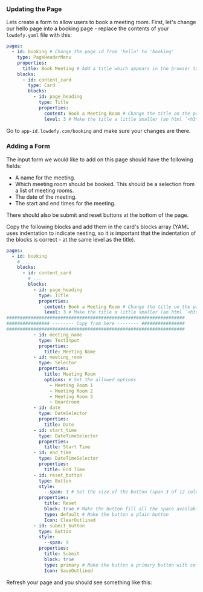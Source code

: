 ### Updating the Page

Lets create a form to allow users to book a meeting room. First, let's change our hello page into a booking page - replace the contents of your `lowdefy.yaml` file with this:

```yaml
pages:
  - id: booking # Change the page id from 'hello' to 'booking'
    type: PageHeaderMenu
    properties:
      title: Book Meeting # Add a title which appears in the browser tab (the title in the html `<head>`)
    blocks:
      - id: content_card
        type: Card
        blocks:
          - id: page_heading
            type: Title
            properties:
              content: Book a Meeting Room # Change the title on the page
              level: 3 # Make the title a little smaller (an html `<h3>`).
```

Go to `app-id.lowdefy.com/booking` and make sure your changes are there.

### Adding a Form

The input form we would like to add on this page should have the following fields:

- A name for the meeting.
- Which meeting room should be booked. This should be a selection from a list of meeting rooms.
- The date of the meeting.
- The start and end times for the meeting.

There should also be submit and reset buttons at the bottom of the page.

Copy the following blocks and add them in the card's blocks array (YAML uses indentation to indicate nesting, so it is important that the indentation of the blocks is correct - at the same level as the title).

```yaml
pages:
  - id: booking
    # ...
    blocks:
      - id: content_card
        # ...
        blocks:
          - id: page_heading
            type: Title
            properties:
              content: Book a Meeting Room # Change the title on the page
              level: 3 # Make the title a little smaller (an html `<h3>`).
##################################################################
################ -------- Copy from here -------- ################
##################################################################
          - id: meeting_name
            type: TextInput
            properties:
              title: Meeting Name
          - id: meeting_room
            type: Selector
            properties:
              title: Meeting Room
              options: # Set the allowed options
                - Meeting Room 1
                - Meeting Room 2
                - Meeting Room 3
                - Boardroom
          - id: date
            type: DateSelector
            properties:
              title: Date
          - id: start_time
            type: DateTimeSelector
            properties:
              title: Start Time
          - id: end_time
            type: DateTimeSelector
            properties:
              title: End Time
          - id: reset_button
            type: Button
            style:
              --span: 3 # Set the size of the button (span 3 of 12 columns)
            properties:
              title: Reset
              block: true # Make the button fill all the space available to it
              type: default # Make the button a plain button
              Icon: ClearOutlined
          - id: submit_button
            type: Button
            style:
              --span: 9
            properties:
              title: Submit
              block: true
              type: primary # Make the button a primary button with color
              Icon: SaveOutlined
```

Refresh your page and you should see something like this: